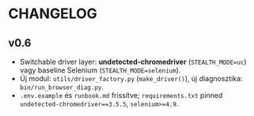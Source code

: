 # CHANGELOG

## v0.6
- Switchable driver layer: **undetected-chromedriver** (`STEALTH_MODE=uc`) vagy baseline Selenium (`STEALTH_MODE=selenium`).
- Új modul: `utils/driver_factory.py` (`make_driver()`), új diagnosztika: `bin/run_browser_diag.py`.
- `.env.example` és `runbook.md` frissítve; `requirements.txt` pinned `undetected-chromedriver==3.5.5`, `selenium>=4.9`.
